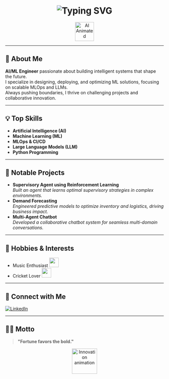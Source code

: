<!-- Profile Summary with Visual Effects & Animations (for GitHub README/Markdown-supported platforms) -->

<h1 align="center">
  <img src="https://readme-typing-svg.demolab.com?font=Fira+Code&size=30&pause=1000&color=0AFFEF&center=true&vCenter=true&width=600&lines=AI%2FML+Engineer;MLOps+%7C+LLMs+%7C+Python+Expert;Innovator+%26+Problem+Solver" alt="Typing SVG" />
</h1>

<p align="center">
  <img src="https://media.giphy.com/media/LMcB8XospGZO8UQq87/giphy.gif" width="60px" alt="AI Animated" />
</p>

---

<h2>🚀 About Me</h2>
<p>
  <b>AI/ML Engineer</b> passionate about building intelligent systems that shape the future.<br>
  I specialize in designing, deploying, and optimizing ML solutions, focusing on scalable MLOps and LLMs.<br>
  Always pushing boundaries, I thrive on challenging projects and collaborative innovation.
</p>

---

<h2>💡 Top Skills</h2>
<ul>
  <li><b>Artificial Intelligence (AI)</b></li>
  <li><b>Machine Learning (ML)</b></li>
  <li><b>MLOps & CI/CD</b></li>
  <li><b>Large Language Models (LLM)</b></li>
  <li><b>Python Programming</b></li>
</ul>

---

<h2>🌟 Notable Projects</h2>
<ul>
  <li>
    <b>Supervisory Agent using Reinforcement Learning</b> <br>
    <i>Built an agent that learns optimal supervisory strategies in complex environments.</i>
  </li>
  <li>
    <b>Demand Forecasting</b> <br>
    <i>Engineered predictive models to optimize inventory and logistics, driving business impact.</i>
  </li>
  <li>
    <b>Multi-Agent Chatbot</b> <br>
    <i>Developed a collaborative chatbot system for seamless multi-domain conversations.</i>
  </li>
</ul>

---

<h2>🎵 Hobbies & Interests</h2>
<ul>
  <li>Music Enthusiast <img src="https://media.giphy.com/media/13CoXDiaCcCoyk/giphy.gif" width="30px" /></li>
  <li>Cricket Lover <img src="https://media.giphy.com/media/3oKIPwoeGErMmaI43C/giphy.gif" width="30px" /></li>
</ul>

---

<h2>🤝 Connect with Me</h2>
<p>
  <a href="https://www.linkedin.com/in/divyanayan/">
    <img src="https://img.shields.io/badge/LinkedIn-0A66C2?style=for-the-badge&logo=linkedin&logoColor=white" alt="LinkedIn" />
  </a>
</p>

---

<h2>🦸‍♂️ Motto</h2>
<blockquote>
  <b>
    "Fortune favors the bold."
  </b>
</blockquote>

<p align="center">
  <img src="https://media.giphy.com/media/xUPGcguWZHRC2HyBRS/giphy.gif" width="80px" alt="Innovation animation" />
</p>
